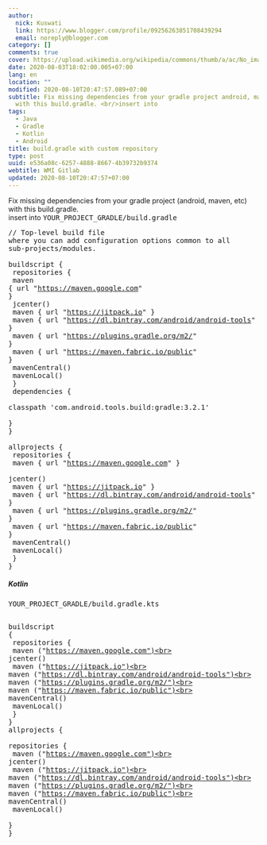 ```yaml
---
author:
  nick: Kuswati
  link: https://www.blogger.com/profile/09256263851708439294
  email: noreply@blogger.com
category: []
comments: true
cover: https://upload.wikimedia.org/wikipedia/commons/thumb/a/ac/No_image_available.svg/2048px-No_image_available.svg.png
date: 2020-08-03T18:02:00.005+07:00
lang: en
location: ""
modified: 2020-08-10T20:47:57.089+07:00
subtitle: Fix missing dependencies from your gradle project android, maven, etc)
  with this build.gradle. <br/>insert into
tags:
  - Java
  - Gradle
  - Kotlin
  - Android
title: build.gradle with custom repository
type: post
uuid: e536a08c-6257-4888-8667-4b39732b9374
webtitle: WMI Gitlab
updated: 2020-08-10T20:47:57+07:00
---
```


Fix missing dependencies from your gradle project (android, maven, etc) with this build.gradle. <br>insert into <kbd>YOUR_PROJECT_GRADLE/build.gradle</kbd> <pre>// Top-level build file where you can add configuration options common to all sub-projects/modules.<br><br>buildscript {<br>    repositories {<br>        maven { url "https://maven.google.com" }<br>        jcenter()<br>        maven { url "https://jitpack.io" }<br>        maven { url "https://dl.bintray.com/android/android-tools" }<br>        maven { url "https://plugins.gradle.org/m2/" }<br>        maven { url "https://maven.fabric.io/public" }<br>        mavenCentral()<br>        mavenLocal()<br>    }<br>    dependencies {<br>        classpath 'com.android.tools.build:gradle:3.2.1'<br>    }<br>}<br><br>allprojects {<br>    repositories {<br>        maven { url "https://maven.google.com" }<br>        jcenter()<br>        maven { url "https://jitpack.io" }<br>        maven { url "https://dl.bintray.com/android/android-tools" }<br>        maven { url "https://plugins.gradle.org/m2/" }<br>        maven { url "https://maven.fabric.io/public" }<br>        mavenCentral()<br>        mavenLocal()<br>    }<br>}<br></pre> <h5>Kotlin</h5><kbd>YOUR_PROJECT_GRADLE/build.gradle.kts</kbd><pre><br>buildscript {<br>    repositories {<br>        maven ("https://maven.google.com")<br>        jcenter()<br>        maven ("https://jitpack.io")<br>        maven ("https://dl.bintray.com/android/android-tools")<br>        maven ("https://plugins.gradle.org/m2/")<br>        maven ("https://maven.fabric.io/public")<br>        mavenCentral()<br>        mavenLocal()<br>    }<br>}<br>allprojects {<br>    repositories {<br>        maven ("https://maven.google.com")<br>        jcenter()<br>        maven ("https://jitpack.io")<br>        maven ("https://dl.bintray.com/android/android-tools")<br>        maven ("https://plugins.gradle.org/m2/")<br>        maven ("https://maven.fabric.io/public")<br>        mavenCentral()<br>        mavenLocal()<br>    }<br>}<br></pre><script>document.querySelectorAll("pre,code");

  pretext.forEach(function (el) {
    el.classList.toggle("notranslate", true);
  });</script>
